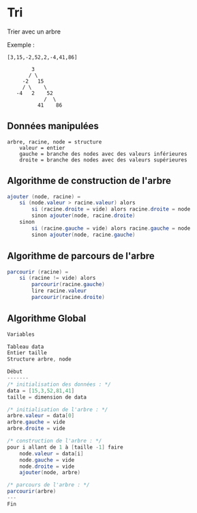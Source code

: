 # Tri

Trier avec un arbre 

Exemple :
```
[3,15,-2,52,2,-4,41,86]

        3
       / \
     -2   15
     / \    \
   -4   2    52
            /  \
          41    86
```
## Données manipulées
```
arbre, racine, node = structure 
	valeur = entier 
	gauche = branche des nodes avec des valeurs inférieures 
	droite = branche des nodes avec des valeurs supérieures
```

## Algorithme de construction de l'arbre
```Java
ajouter (node, racine) =
	si (node.valeur > racine.valeur) alors
		si (racine.droite = vide) alors racine.droite = node
		sinon ajouter(node, racine.droite)
	sinon
		si (racine.gauche = vide) alors racine.gauche = node
		sinon ajouter(node, racine.gauche)
```

## Algorithme de parcours de l'arbre
```Java
parcourir (racine) =
	si (racine != vide) alors
		parcourir(racine.gauche)
		lire racine.valeur
		parcourir(racine.droite)
```

## Algorithme Global
```Java
Variables

Tableau data
Entier taille
Structure arbre, node

Début
-------
/* initialisation des données : */
data = [15,3,52,81,41]
taille = dimension de data

/* initialisation de l'arbre : */
arbre.valeur = data[0]
arbre.gauche = vide
arbre.droite = vide

/* construction de l'arbre : */
pour i allant de 1 à [taille -1] faire
	node.valeur = data[i]
	node.gauche = vide
	node.droite = vide
	ajouter(node, arbre)

/* parcours de l'arbre : */
parcourir(arbre)
---
Fin
```
